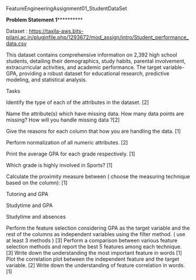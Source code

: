 FeatureEngineeringAssignment01_StudentDataSet

******************************Problem Statement 1****************************************

Dataset : https://taxila-aws.bits-pilani.ac.in/pluginfile.php/1293672/mod_assign/intro/Student_performance_data.csv 

This dataset contains comprehensive information on 2,392 high school students, detailing their demographics, study habits, parental involvement, extracurricular activities, and academic performance. The target variable- GPA, providing a robust dataset for educational research, predictive modeling, and statistical analysis.


Tasks

Identify the type of each of the attributes in the dataset.  [2]

Name the attribute(s) which have missing data. How many data points are missing? How will you handle missing data ?[2]

Give the reasons for each column that how you are handling the data. [1]

Perform normalization of all numeric attributes. [2]

Print the average GPA for each grade respectively. [1]

Which grade is highly involved in Sports? [1]

Calculate the proximity measure between ( choose the measuring technique based on the column): [1]

Tutoring and GPA

Studytime and GPA

Studytime and absences

Perform the feature selection considering GPA as the target variable and the rest of the columns as independent variables using the filter method.  ( use at least 3 methods ) [3]
Perform a comparison between various feature selection methods and report the best 5 features among each technique. [3]
Write down the understanding the most important feature in words [1]
  Plot the correlation plot between the independent feature and the target variable. [2]
Write down the understanding of feature correlation in words. [1]

